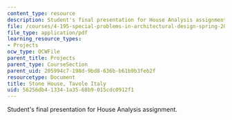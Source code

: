 ```yaml
---
content_type: resource
description: Student's final presentation for House Analysis assignment.
file: /courses/4-195-special-problems-in-architectural-design-spring-2005/56256db413341a3568b9015cdc0912f1_perduestone.pdf
file_type: application/pdf
learning_resource_types:
- Projects
ocw_type: OCWFile
parent_title: Projects
parent_type: CourseSection
parent_uid: 205994c7-198d-9bd8-636b-b61b9b3feb2f
resourcetype: Document
title: Stone House, Tavole Italy
uid: 56256db4-1334-1a35-68b9-015cdc0912f1
---
```

Student's final presentation for House Analysis assignment.

